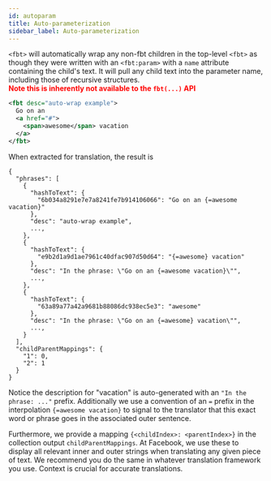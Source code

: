 ```yaml
---
id: autoparam
title: Auto-parameterization
sidebar_label: Auto-parameterization
---
```


`<fbt>` will automatically wrap any non-fbt children in the top-level
`<fbt>` as though they were written with an `<fbt:param>` with a
`name` attribute containing the child's text.  It will pull any child
text into the parameter name, including those of recursive structures.   
<span style="color:red"> **Note this is inherently not available to
the `fbt(...)` API** </span>


```xml
<fbt desc="auto-wrap example">
  Go on an
  <a href="#">
    <span>awesome</span> vacation
  </a>
</fbt>
```

When extracted for translation, the result is

```
{
  "phrases": [
    {
      "hashToText": {
        "6b034a8291e7e7a8241fe7b914106066": "Go on an {=awesome vacation}"
      },
      "desc": "auto-wrap example",
      ...,
    },
    {
      "hashToText": {
        "e9b2d1a9d1ae7961c40dfac907d50d64": "{=awesome} vacation"
      },
      "desc": "In the phrase: \"Go on an {=awesome vacation}\"",
      ...,
    },
    {
      "hashToText": {
        "63a89a77a42a9681b88086dc938ec5e3": "awesome"
      },
      "desc": "In the phrase: \"Go on an {=awesome} vacation\"",
      ...,
    }
  ],
  "childParentMappings": {
    "1": 0,
    "2": 1
  }
}
```

Notice the description for "vacation" is auto-generated with an `"In
the phrase: ..."` prefix.  Additionally we use a convention of an `=`
prefix in the interpolation `{=awesome vacation}` to signal to the
translator that this exact word or phrase goes in the associated outer
sentence.

Furthermore, we provide a mapping `{<childIndex>: <parentIndex>}` in
the collection output `childParentMappings`.  At Facebook, we use
these to display all relevant inner and outer strings when translating
any given piece of text.  We recommend you do the same in whatever
translation framework you use.  Context is crucial for accurate
translations.
